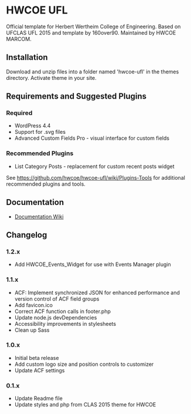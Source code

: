 HWCOE UFL 
================

Official template for Herbert Wertheim College of Engineering. Based on UFCLAS UFL 2015 and template by 160over90. Maintained by HWCOE MARCOM.

Installation
-------------

Download and unzip files into a folder named 'hwcoe-ufl' in the themes directory. Activate theme in your site.


Requirements and Suggested Plugins
-----------------------------------

### Required

- WordPress 4.4
- Support for .svg files
- Advanced Custom Fields Pro - visual interface for custom fields 

### Recommended Plugins

- List Category Posts - replacement for custom recent posts widget

See https://github.com/hwcoe/hwcoe-ufl/wiki/Plugins-Tools for additional recommended plugins and tools.

Documentation
--------------

- [Documentation Wiki](https://github.com/hwcoe/hwcoe-ufl/wiki)

Changelog
---------
### 1.2.x

- Add HWCOE_Events_Widget for use with Events Manager plugin

### 1.1.x

- ACF: Implement synchronized JSON for enhanced performance and version control of ACF field groups
- Add favicon.ico
- Correct ACF function calls in footer.php
- Update node.js devDependencies
- Accessibility improvements in stylesheets
- Clean up Sass

### 1.0.x

- Initial beta release
- Add custom logo size and position controls to customizer
- Update ACF settings

### 0.1.x

- Update Readme file
- Update styles and php from CLAS 2015 theme for HWCOE
